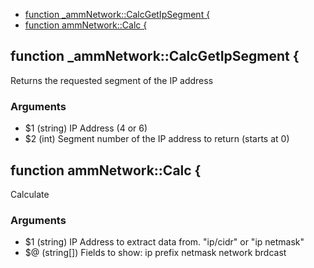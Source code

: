 
* [function _ammNetwork::CalcGetIpSegment {](#function-ammnetworkcalcgetipsegment-)
* [function ammNetwork::Calc {](#function-ammnetworkcalc-)


## function _ammNetwork::CalcGetIpSegment {

 Returns the requested segment of the IP address

### Arguments

* $1  (string) IP Address (4 or 6)
* $2  (int)    Segment number of the IP address to return (starts at 0)

## function ammNetwork::Calc {

 Calculate

### Arguments

* $1  (string) IP Address to extract data from. "ip/cidr" or "ip netmask"
* $@  (string[]) Fields to show: ip prefix netmask network brdcast

